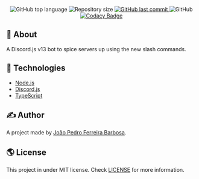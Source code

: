 <p align="center">
  <img alt="GitHub top language" src="https://img.shields.io/github/languages/top/oJPBarbosa/lapa-bot.svg">

  <img alt="Repository size" src="https://img.shields.io/github/repo-size/oJPBarbosa/lapa-bot.svg">
  <a href="https://github.com/oJPBarbosa/lapa-bot/commits">
    <img alt="GitHub last commit" src="https://img.shields.io/github/last-commit/oJPBarbosa/lapa-bot.svg">
  </a>
  <img alt="GitHub" src="https://img.shields.io/github/license/oJPBarbosa/lapa-bot.svg">
  <a href="https://www.codacy.com/gh/oJPBarbosa/lapa-bot/dashboard?utm_source=github.com&amp;utm_medium=referral&amp;utm_content=oJPBarbosa/lapa-bot&amp;utm_campaign=Badge_Grade">
    <img alt="Codacy Badge" src="https://app.codacy.com/project/badge/Grade/42e934a13c6f4f41ac14f47679c7f354">
  </a>
</p>

## 🎯 About

A Discord.js v13 bot to spice servers up using the new slash commands.

## :rocket: Technologies

- [Node.js](https://nodejs.org/)
- [Discord.js](https://discord.js.org/)
- [TypeScript](https://www.typescriptlang.org/)

## ✍️ Author

A project made by [João Pedro Ferreira Barbosa](https://github.com/oJPBarbosa).

## 🌎 License

This project in under MIT license. Check [LICENSE](https://github.com/oJPBarbosa/lapa-bot/blob/main/LICENSE) for more information.

